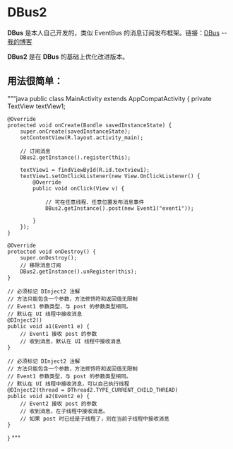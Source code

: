 # DBus2

**DBus** 是本人自己开发的，类似 EventBus 的消息订阅发布框架。链接：[DBus](https://github.com/mengzhinan/DBus "点击查看 DBus 源码")   --   [我的博客](https://blog.csdn.net/fesdgasdgasdg/article/details/79121783 "点击查看博客")

**DBus2** 是在 **DBus** 的基础上优化改进版本。

## 用法很简单：


"""java
public class MainActivity extends AppCompatActivity {
    private TextView textView1;

    @Override
    protected void onCreate(Bundle savedInstanceState) {
        super.onCreate(savedInstanceState);
        setContentView(R.layout.activity_main);
        
        // 订阅消息
        DBus2.getInstance().register(this);
        
        textView1 = findViewById(R.id.textview1);
        textView1.setOnClickListener(new View.OnClickListener() {
            @Override
            public void onClick(View v) {
                
                // 可在任意线程、任意位置发布消息事件
                DBus2.getInstance().post(new Event1("event1"));
                
            }
        });
    }

    @Override
    protected void onDestroy() {
        super.onDestroy();
        // 移除消息订阅
        DBus2.getInstance().unRegister(this);
    }

    // 必须标记 DInject2 注解
    // 方法只能包含一个参数，方法修饰符和返回值无限制
    // Event1 参数类型，与 post 的参数类型相同。
    // 默认在 UI 线程中接收消息
    @DInject2()
    public void a1(Event1 e) {
        // Event1 接收 post 的参数
        // 收到消息，默认在 UI 线程中接收消息
    }

    // 必须标记 DInject2 注解
    // 方法只能包含一个参数，方法修饰符和返回值无限制
    // Event1 参数类型，与 post 的参数类型相同。
    // 默认在 UI 线程中接收消息，可以自己执行线程
    @DInject2(thread = DThread2.TYPE_CURRENT_CHILD_THREAD)
    public void a2(Event2 e) {
        // Event2 接收 post 的参数
        // 收到消息，在子线程中接收消息。
        // 如果 post 时已经是子线程了，则在当前子线程中接收消息
    }
}
"""
